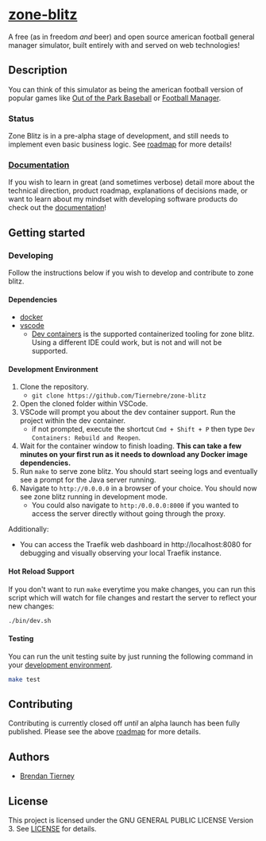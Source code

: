 # [zone-blitz](https://zoneblitz.app/)

A free (as in freedom _and_ beer) and open source american football general manager simulator, built entirely with and served on web technologies!

## Description

You can think of this simulator as being the american football version of popular games like
[Out of the Park Baseball](https://www.ootpdevelopments.com/out-of-the-park-baseball-home/) or
[Football Manager](https://www.footballmanager.com/).

### Status

Zone Blitz is in a pre-alpha stage of development, and still needs to implement even basic
business logic. See [roadmap](./docs/roadmap.md) for more details!

### [Documentation](./docs/README.md)

If you wish to learn in great (and sometimes verbose) detail more about the technical direction, product roadmap, explanations of decisions made, or
want to learn about my mindset with developing software products do check out the [documentation](./docs/README.md)!

## Getting started

### Developing

Follow the instructions below if you wish to develop and contribute to zone blitz.

#### Dependencies

- [docker](https://www.docker.com/products/docker-desktop/)
- [vscode](https://code.visualstudio.com/)
  - [Dev containers](https://code.visualstudio.com/docs/devcontainers/containers) is the supported containerized tooling for zone blitz. Using a different IDE could work, but is not and will not be supported.

#### Development Environment

1. Clone the repository.
   - `git clone https://github.com/Tiernebre/zone-blitz`
2. Open the cloned folder within VSCode.
3. VSCode will prompt you about the dev container support. Run the project within the dev container.
   - if not prompted, execute the shortcut `Cmd + Shift + P` then type `Dev Containers: Rebuild and Reopen`.
4. Wait for the container window to finish loading. **This can take a few minutes on your first run as it needs to download any Docker image dependencies.**
5. Run `make` to serve zone blitz. You should start seeing logs and eventually see a prompt for the Java server running.
6. Navigate to `http://0.0.0.0` in a browser of your choice. You should now see zone blitz running in development mode.
   - You could also navigate to `http:/0.0.0.0:8000` if you wanted to access the server directly without going through the proxy.

Additionally:

- You can access the Traefik web dashboard in http://localhost:8080 for debugging and visually observing your local Traefik instance.

#### Hot Reload Support

If you don't want to run `make` everytime you make changes, you can run this script which will watch for file changes
and restart the server to reflect your new changes:

```sh
./bin/dev.sh
```

#### Testing

You can run the unit testing suite by just running the following command in your [development environment](#environment).

```sh
make test
```

## Contributing

Contributing is currently closed off _until_ an alpha launch has been fully published. Please see the above [roadmap](./docs/roadmap.md) for more details.

## Authors

- [Brendan Tierney](https://tiernebre.com)

## License

This project is licensed under the GNU GENERAL PUBLIC LICENSE Version 3. See [LICENSE](LICENSE) for details.
